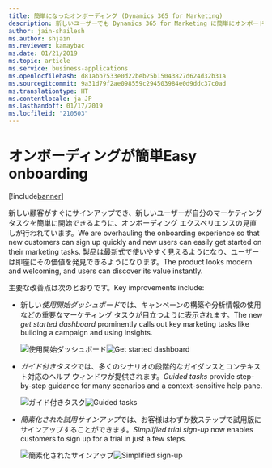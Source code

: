 ```yaml
---
title: 簡単になったオンボーディング (Dynamics 365 for Marketing)
description: 新しいユーザーでも Dynamics 365 for Marketing に簡単にオンボードして価値を発見できるようになりました。
author: jain-shailesh
ms.author: shjain
ms.reviewer: kamaybac
ms.date: 01/21/2019
ms.topic: article
ms.service: business-applications
ms.openlocfilehash: d81abb7533e0d22beb25b15043827d624d32b31a
ms.sourcegitcommit: 9a31d79f2ae098559c294503984e0d9ddc37c0ad
ms.translationtype: HT
ms.contentlocale: ja-JP
ms.lasthandoff: 01/17/2019
ms.locfileid: "210503"
---
```

# <a name="easy-onboarding"></a><span data-ttu-id="ae6b0-103">オンボーディングが簡単</span><span class="sxs-lookup"><span data-stu-id="ae6b0-103">Easy onboarding</span></span>

[!include[banner](../../includes/banner.md)]

<span data-ttu-id="ae6b0-104">新しい顧客がすぐにサインアップでき、新しいユーザーが自分のマーケティング タスクを簡単に開始できるように、オンボーディング エクスペリエンスの見直しが行われています。</span><span class="sxs-lookup"><span data-stu-id="ae6b0-104">We are overhauling the onboarding experience so that new customers can sign up quickly and new users can easily get started on their marketing tasks.</span></span> <span data-ttu-id="ae6b0-105">製品は最新式で使いやすく見えるようになり、ユーザーは即座にその価値を発見できるようになります。</span><span class="sxs-lookup"><span data-stu-id="ae6b0-105">The product looks modern and welcoming, and users can discover its value instantly.</span></span>

<span data-ttu-id="ae6b0-106">主要な改善点は次のとおりです。</span><span class="sxs-lookup"><span data-stu-id="ae6b0-106">Key improvements include:</span></span>

- <span data-ttu-id="ae6b0-107">新しい*使用開始ダッシュボード*では、キャンペーンの構築や分析情報の使用などの重要なマーケティング タスクが目立つように表示されます。</span><span class="sxs-lookup"><span data-stu-id="ae6b0-107">The new *get started dashboard* prominently calls out key marketing tasks like building a campaign and using insights.</span></span>

    <span data-ttu-id="ae6b0-108">![使用開始ダッシュボード](media/get-started-dashboard.png "使用開始ダッシュボード")</span><span class="sxs-lookup"><span data-stu-id="ae6b0-108">![Get started dashboard](media/get-started-dashboard.png "Get started dashboard")</span></span>

- <span data-ttu-id="ae6b0-109">*ガイド付きタスク*では、多くのシナリオの段階的なガイダンスとコンテキスト対応のヘルプ ウィンドウが提供されます。</span><span class="sxs-lookup"><span data-stu-id="ae6b0-109">*Guided tasks* provide step-by-step guidance for many scenarios and a context-sensitive help pane.</span></span>

    <span data-ttu-id="ae6b0-110">![ガイド付きタスク](media/guided-tasks.png "ガイド付きタスク")</span><span class="sxs-lookup"><span data-stu-id="ae6b0-110">![Guided tasks](media/guided-tasks.png "Guided tasks")</span></span>

- <span data-ttu-id="ae6b0-111">*簡素化された試用サインアップ*では、お客様はわずか数ステップで試用版にサインアップすることができます。</span><span class="sxs-lookup"><span data-stu-id="ae6b0-111">*Simplified trial sign-up* now enables customers to sign up for a trial in just a few steps.</span></span>

    <span data-ttu-id="ae6b0-112">![簡素化されたサインアップ](media/simplified-signup.png "簡素化されたサインアップ")</span><span class="sxs-lookup"><span data-stu-id="ae6b0-112">![Simplified sign-up](media/simplified-signup.png "Simplified sign-up")</span></span>
